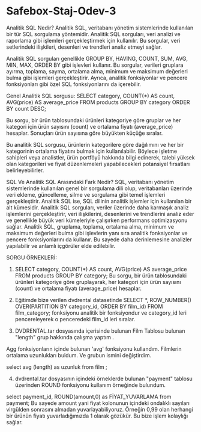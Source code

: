 # Safebox-Staj-Odev-3

Analitik SQL Nedir?
Analitik SQL, veritabanı yönetim sistemlerinde kullanılan bir tür SQL sorgulama yöntemidir. Analitik SQL sorguları, veri analizi ve raporlama gibi işlemleri gerçekleştirmek için kullanılır. Bu sorgular, veri setlerindeki ilişkileri, desenleri ve trendleri analiz etmeyi sağlar.

Analitik SQL sorguları genellikle GROUP BY, HAVING, COUNT, SUM, AVG, MIN, MAX, ORDER BY gibi işlevleri kullanır. Bu sorgular, verileri gruplara ayırma, toplama, sayma, ortalama alma, minimum ve maksimum değerleri bulma gibi işlemleri gerçekleştirir. Ayrıca, analitik fonksiyonlar ve pencere fonksiyonları gibi özel SQL fonksiyonlarını da içerebilir.

Genel Analitik SQL sorgusu: 
SELECT 
    category,
    COUNT(*) AS count,
    AVG(price) AS average_price
FROM 
    products
GROUP BY 
    category
ORDER BY 
    count DESC;

Bu sorgu, bir ürün tablosundaki ürünleri kategoriye göre gruplar ve her kategori için ürün sayısını (count) ve ortalama fiyatı (average_price) hesaplar. Sonuçları ürün sayısına göre büyükten küçüğe sıralar.

Bu analitik SQL sorgusu, ürünlerin kategorilere göre dağılımını ve her bir kategorinin ortalama fiyatını bulmak için kullanılabilir. Böylece işletme sahipleri veya analistler, ürün portföyü hakkında bilgi edinerek, talebi yüksek olan kategorileri ve fiyat düzenlemeleri yapabilecekleri potansiyel fırsatları belirleyebilirler.

SQL Ve Analitik SQL Arasındaki Fark Nedir?
SQL, veritabanı yönetim sistemlerinde kullanılan genel bir sorgulama dili olup, veritabanları üzerinde veri ekleme, güncelleme, silme ve sorgulama gibi temel işlemleri gerçekleştirir. Analitik SQL ise, SQL dilinin analitik işlemler için kullanılan bir alt kümesidir. Analitik SQL sorguları, veriler üzerinde daha karmaşık analiz işlemlerini gerçekleştirir, veri ilişkilerini, desenlerini ve trendlerini analiz eder ve genellikle büyük veri kümeleriyle çalışırken performans optimizasyonu sağlar. Analitik SQL, gruplama, toplama, ortalama alma, minimum ve maksimum değerleri bulma gibi işlevlerin yanı sıra analitik fonksiyonlar ve pencere fonksiyonlarını da kullanır. Bu sayede daha derinlemesine analizler yapılabilir ve anlamlı içgörüler elde edilebilir.

SORGU ÖRNEKLERİ:

1.	 SELECT 
    	category,
    	COUNT(*) AS count,
   	 AVG(price) AS average_price
FROM 
   	 products
GROUP BY 
   	 category;
Bu sorgu, bir ürün tablosundaki ürünleri kategoriye göre gruplayarak, her kategori için ürün sayısını (count) ve ortalama fiyatı (average_price) hesaplar.

2.	Eğitimde bize verilen dvdrental datasetinde SELECT *, ROW_NUMBER() OVER(PARTITION BY category_id, ORDER BY film_id) FROM film_category; fonksiyonu analitik bir fonksiyondur ve category_id leri pencereleyerek o penceredeki film_id leri sıralar.

3.	DVDRENTAL.tar dosyasında içerisinde bulunan Film Tablosu bulunan "length" grup hakkında çalışma yaptım . 

Agg fonksiyonların içinde bulunan 'avg' fonksiyonu kullandım. Filmlerin ortalama uzunlukları buldum. Ve grubun ismini değiştirdim.


select avg (length) as uzunluk  from film ;

4.	dvdrental.tar dosyasının içindeki örneklerde bulunan "payment" tablosu üzerinden ROUND fonksiyonu kullanım örneğinde bulundum.

select payment_id, ROUND(amount,0) as FİYAT_YUVARLAMA
from payment;
Bu sayede amount yani fiyat kolonunun içindeki ondalıklı sayıları virgülden sonrasını almadan yuvarlayabiliyoruz. Örneğin 0,99 olan herhangi bir ürünün fiyatı yuvarladığımızda 1 olarak gözükür. Bu bize işlem kolaylığı sağlar.
